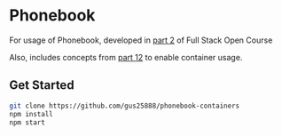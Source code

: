 # Phonebook

For usage of Phonebook, developed in [part 2](<https://fullstackopen.com/es/part2>) of Full Stack Open Course

Also, includes concepts from [part 12](<https://fullstackopen.com/en/part12>) to enable container usage.

## Get Started

```sh
git clone https://github.com/gus25888/phonebook-containers
npm install
npm start
```
